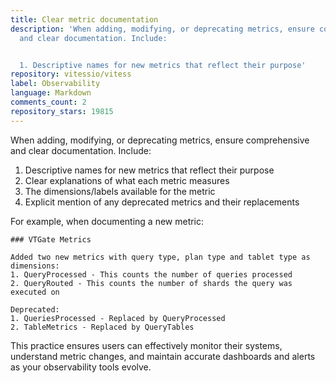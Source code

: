 ```yaml
---
title: Clear metric documentation
description: 'When adding, modifying, or deprecating metrics, ensure comprehensive
  and clear documentation. Include:


  1. Descriptive names for new metrics that reflect their purpose'
repository: vitessio/vitess
label: Observability
language: Markdown
comments_count: 2
repository_stars: 19815
---
```


When adding, modifying, or deprecating metrics, ensure comprehensive and clear documentation. Include:

1. Descriptive names for new metrics that reflect their purpose
2. Clear explanations of what each metric measures
3. The dimensions/labels available for the metric
4. Explicit mention of any deprecated metrics and their replacements

For example, when documenting a new metric:
```
### VTGate Metrics

Added two new metrics with query type, plan type and tablet type as dimensions:
1. QueryProcessed - This counts the number of queries processed
2. QueryRouted - This counts the number of shards the query was executed on

Deprecated:
1. QueriesProcessed - Replaced by QueryProcessed
2. TableMetrics - Replaced by QueryTables
```

This practice ensures users can effectively monitor their systems, understand metric changes, and maintain accurate dashboards and alerts as your observability tools evolve.